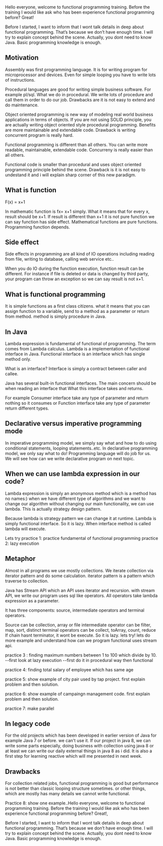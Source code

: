 Hello everyone, welcome to functional programming training. Before the training I would like ask who has been experience functional programming before? Great! 

Before I started, I want to inform that I wont talk details in deep about functional programming. That’s because we don’t have enough time. I will try to explain concept behind the scene. Actually, you dont need to know Java. Basic programming knowledge is enough.


Motivation
------------------------------------
Assembly was first programming language. It is for writing program for microprocessor and devices. Even for simple looping you have to write lots of instructions.

Procedural languages are good for writing simple business software. For example pl/sql. What we do in procedural. We write lots of procedure and call them in order to do our job. Drawbacks are it is not easy to extend and do maintenance.

Object oriented programming is new way of modeling real world business applications in terms of objects. If you are not using SOLID principle, you are actually writing object oriented style procedural programming. Benefits are more maintainable and extendable code. Drawback is writing concurrent program is really hard.

Functional programming is different than all others. You can write more readable, maintainable, extendable code. Concurreny is really easier than all others.

Functional code is smaller than procedural and uses object oriented programming principle behind the scene. Drawback is it is not easy to undestand it and i will explain sharp corner of this new paradigm.



What is function
--------------------------------------
F(x) = x+1

In mathematic function is fx= x+1 simply. What it means that for every x, result should be x+1. If result is different than x+1 it is not pure function we can say function has side effect. Mathematical functions are pure functions. Programming function depends.




Side effect
----------------------------------------
Side effects in programming are all kind of IO operations including reading from file, writing to database, calling web service etc..

When you do IO during the function execution, function result can be different. For instance if file is deleted or data is changed by third party, your program can throw an exception so we can say result is not x+1.




What is functional programming
--------------------------------------
It is simple functions as a first class citizens. what it means that you can assign function to a variable, send to a method as a parameter or return from method. method is simply procedure in Java.




In Java
-------------------------------------
Lambda expression is fundamental of functional of programming. The term comes from Lambda calculus. Lambda is a implementation of functional interface in Java. Functional interface is an interface which has single method only.

What is an interface? Interface is simply a contract between caller and callee.

Java has several built-in functional interfaces. The main concern should be when reading an interface that What this interface takes and returns. 

For example Consumer interface take any type of parameter and return nothing so it consumes or Function interface take any type of parameter return different types.






Declarative versus imperative programming mode
----------------------------------------
In imperative programming model, we simply say what and how to do using conditional statements, looping statements..etc. In declarative programming model, we only say what to do! Programming language will do job for us. We will see how can we write declarative program on next topic.



When we can use lambda expression in our code?
----------------------------------------
Lambda expression is simply an anonymous method which is a method has no names:) when we have different type of algorithms and we want to change our algorithm without changing our main functionality, we can use lambda. This is actually strategy design pattern.

Because lambda is strategy pattern we can change it at runtime. Lambda is simply functional interface. So it is lazy. When interface method is called lambda will execute.

Lets try 
practice 1: practice fundamental of functional programming 
practice 2: lazy execution



Metaphor
--------------------------------------
Almost in all programs we use mostly collections. We iterate collection via iterator pattern and do some calculation. iterator pattern is a pattern which traverse to collection.

Java has Stream API which an API uses iterator and recursion. with stream API, we write our program uses sql like operators. All operators take lambda expression as a parameter.

It has three components: source, intermediate operators and terminal operators. 

Source can be collection, array or file 
intermediate operator can be filter, map, sort, distinct 
terminal operators can be collect, toArray, count, reduce
If chain hasnt terminator, it wont be execute. So it is lazy. lets try! lets do more example and understand how can we program functional uses stream api.

practice 3 : finding maximum numbers between 1 to 100 which divide by 10. --first look at lazy execution --first do it in procedural way then functional

practice 4: finding total salary of employee which has same age

practice 5: show example of city pair used by tap project. first explain problem and then solution.

practice 6: show example of campaingn management code. first explain problem and then solution.

practice 7: make parallel



In legacy code
--------------------------------------
For the old projects which has been developed in earlier version of Java for example Java 7 or before. we can't use it. If our project in java 8, we can write some parts especially, doing business with collection using java 8 or at least we can write our daily external things in java 8 as i did. It is also a first step for learning reactive which will me presented in next week.



Drawbacks
------------------------------------
For collection related jobs, functional programming is good but performance is not better than classic looping structure sometimes. or other things, which are mostly has many details we cannot write functional.

Practice 8: show one example..Hello everyone, welcome to functional programming training. Before the training I would like ask who has been experience functional programming before? Great!, 

Before I started, I want to inform that I wont talk details in deep about functional programming. That’s because we don’t have enough time. I will try to explain concept behind the scene. Actually, you dont need to know Java. Basic programming knowledge is enough.

